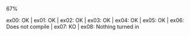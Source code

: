 67%

ex00: OK | ex01: OK | ex02: OK | ex03: OK | ex04: OK | ex05: OK | ex06: Does not compile | ex07: KO | ex08: Nothing turned in
